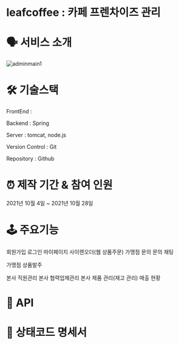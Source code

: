 # leafcoffee : 카페 프렌차이즈 관리

# 🗣 서비스 소개
![adminmain1](https://user-images.githubusercontent.com/82207938/141238766-75cdbc7e-6b14-4d4e-b0e9-c4707300bbd0.png)


# 🛠 기술스택
FrontEnd : 

Backend : Spring 

Server : tomcat, node.js

Version Control : Git

Repository : Github

# ⏰ 제작 기간 & 참여 인원
2021년 10월 4일 ~ 2021년 10월 28일

# 🕹 주요기능

회원가입
로그인
마이페이지
사이렌오더(웹 상품주문)
가맹점 문의
문의 채팅

가맹점 상품발주

본사 직원관리
본사 협력업체관리
본사 제품 관리(재고 관리)
매출 현황

# 📒 API 


# 📕 상태코드 명세서
